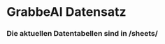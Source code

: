 




























































































































































































































































































































































































































































# GrabbeAI Datensatz





### Die aktuellen Datentabellen sind in /sheets/


